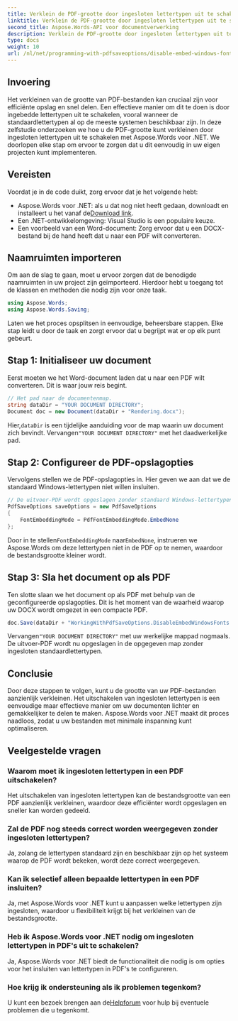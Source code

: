 ```yaml
---
title: Verklein de PDF-grootte door ingesloten lettertypen uit te schakelen
linktitle: Verklein de PDF-grootte door ingesloten lettertypen uit te schakelen
second_title: Aspose.Words-API voor documentverwerking
description: Verklein de PDF-grootte door ingesloten lettertypen uit te schakelen met Aspose.Words voor .NET. Volg onze stapsgewijze handleiding om uw documenten te optimaliseren voor efficiënte opslag en delen.
type: docs
weight: 10
url: /nl/net/programming-with-pdfsaveoptions/disable-embed-windows-fonts/
---
```

## Invoering

Het verkleinen van de grootte van PDF-bestanden kan cruciaal zijn voor efficiënte opslag en snel delen. Een effectieve manier om dit te doen is door ingebedde lettertypen uit te schakelen, vooral wanneer de standaardlettertypen al op de meeste systemen beschikbaar zijn. In deze zelfstudie onderzoeken we hoe u de PDF-grootte kunt verkleinen door ingesloten lettertypen uit te schakelen met Aspose.Words voor .NET. We doorlopen elke stap om ervoor te zorgen dat u dit eenvoudig in uw eigen projecten kunt implementeren.

## Vereisten

Voordat je in de code duikt, zorg ervoor dat je het volgende hebt:

-  Aspose.Words voor .NET: als u dat nog niet heeft gedaan, downloadt en installeert u het vanaf de[Download link](https://releases.aspose.com/words/net/).
- Een .NET-ontwikkelomgeving: Visual Studio is een populaire keuze.
- Een voorbeeld van een Word-document: Zorg ervoor dat u een DOCX-bestand bij de hand heeft dat u naar een PDF wilt converteren.

## Naamruimten importeren

Om aan de slag te gaan, moet u ervoor zorgen dat de benodigde naamruimten in uw project zijn geïmporteerd. Hierdoor hebt u toegang tot de klassen en methoden die nodig zijn voor onze taak.

```csharp
using Aspose.Words;
using Aspose.Words.Saving;
```

Laten we het proces opsplitsen in eenvoudige, beheersbare stappen. Elke stap leidt u door de taak en zorgt ervoor dat u begrijpt wat er op elk punt gebeurt.

## Stap 1: Initialiseer uw document

Eerst moeten we het Word-document laden dat u naar een PDF wilt converteren. Dit is waar jouw reis begint.

```csharp
// Het pad naar de documentenmap.
string dataDir = "YOUR DOCUMENT DIRECTORY";
Document doc = new Document(dataDir + "Rendering.docx");
```

 Hier,`dataDir` is een tijdelijke aanduiding voor de map waarin uw document zich bevindt. Vervangen`"YOUR DOCUMENT DIRECTORY"` met het daadwerkelijke pad.

## Stap 2: Configureer de PDF-opslagopties

Vervolgens stellen we de PDF-opslagopties in. Hier geven we aan dat we de standaard Windows-lettertypen niet willen insluiten.

```csharp
// De uitvoer-PDF wordt opgeslagen zonder standaard Windows-lettertypen in te sluiten.
PdfSaveOptions saveOptions = new PdfSaveOptions
{
    FontEmbeddingMode = PdfFontEmbeddingMode.EmbedNone
};
```

 Door in te stellen`FontEmbeddingMode` naar`EmbedNone`, instrueren we Aspose.Words om deze lettertypen niet in de PDF op te nemen, waardoor de bestandsgrootte kleiner wordt.

## Stap 3: Sla het document op als PDF

Ten slotte slaan we het document op als PDF met behulp van de geconfigureerde opslagopties. Dit is het moment van de waarheid waarop uw DOCX wordt omgezet in een compacte PDF.

```csharp
doc.Save(dataDir + "WorkingWithPdfSaveOptions.DisableEmbedWindowsFonts.pdf", saveOptions);
```

 Vervangen`"YOUR DOCUMENT DIRECTORY"` met uw werkelijke mappad nogmaals. De uitvoer-PDF wordt nu opgeslagen in de opgegeven map zonder ingesloten standaardlettertypen.

## Conclusie

Door deze stappen te volgen, kunt u de grootte van uw PDF-bestanden aanzienlijk verkleinen. Het uitschakelen van ingesloten lettertypen is een eenvoudige maar effectieve manier om uw documenten lichter en gemakkelijker te delen te maken. Aspose.Words voor .NET maakt dit proces naadloos, zodat u uw bestanden met minimale inspanning kunt optimaliseren.

## Veelgestelde vragen

### Waarom moet ik ingesloten lettertypen in een PDF uitschakelen?
Het uitschakelen van ingesloten lettertypen kan de bestandsgrootte van een PDF aanzienlijk verkleinen, waardoor deze efficiënter wordt opgeslagen en sneller kan worden gedeeld.

### Zal de PDF nog steeds correct worden weergegeven zonder ingesloten lettertypen?
Ja, zolang de lettertypen standaard zijn en beschikbaar zijn op het systeem waarop de PDF wordt bekeken, wordt deze correct weergegeven.

### Kan ik selectief alleen bepaalde lettertypen in een PDF insluiten?
Ja, met Aspose.Words voor .NET kunt u aanpassen welke lettertypen zijn ingesloten, waardoor u flexibiliteit krijgt bij het verkleinen van de bestandsgrootte.

### Heb ik Aspose.Words voor .NET nodig om ingesloten lettertypen in PDF's uit te schakelen?
Ja, Aspose.Words voor .NET biedt de functionaliteit die nodig is om opties voor het insluiten van lettertypen in PDF's te configureren.

### Hoe krijg ik ondersteuning als ik problemen tegenkom?
 U kunt een bezoek brengen aan de[Helpforum](https://forum.aspose.com/c/words/8) voor hulp bij eventuele problemen die u tegenkomt.
